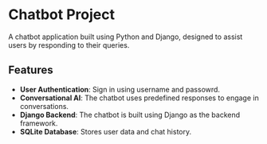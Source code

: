 # Chatbot Project

A chatbot application built using Python and Django, designed to assist users by responding to their queries.

## Features

- **User Authentication**: Sign in using username and passowrd.
- **Conversational AI**: The chatbot uses predefined responses to engage in conversations.
- **Django Backend**: The chatbot is built using Django as the backend framework.
- **SQLite Database**: Stores user data and chat history.


